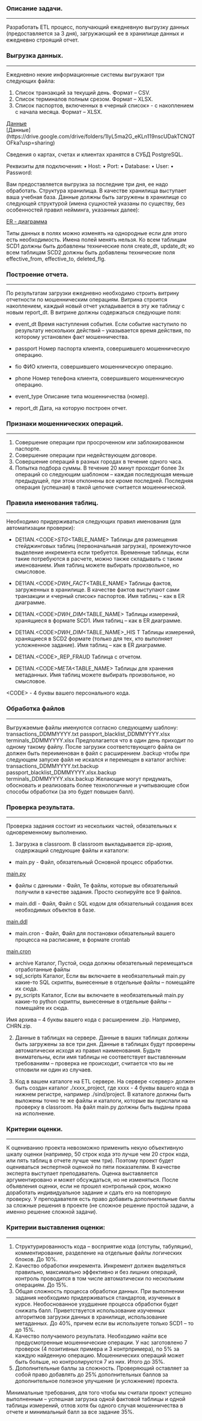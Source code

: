 ### Описание задачи.
---
Разработать ETL процесс, получающий ежедневную выгрузку данных
(предоставляется за 3 дня), загружающий ее в хранилище данных и ежедневно
строящий отчет.

### Выгрузка данных.
---
Ежедневно некие информационные системы выгружают три следующих
файла:
1. Список транзакций за текущий день. Формат – CSV. 
2. Список терминалов полным срезом. Формат – XLSX.
3. Список паспортов, включенных в «черный список» - с накоплением с
начала месяца. Формат – XLSX.
<a style="display:block" href="https://drive.google.com/drive/folders/1IyL5ma2G_eKLn119nscUDakTCNQTOFka?usp=sharing">
  <div class="xyz">Данные</div>
</a> 
[Данные](https://drive.google.com/drive/folders/1IyL5ma2G_eKLn119nscUDakTCNQTOFka?usp=sharing)

Сведения о картах, счетах и клиентах хранятся в СУБД PostgreSQL.


Реквизиты для подключения:
• Host: 
• Port: 
• Database: 
• User: 
• Password: 

Вам предоставляется выгрузка за последние три дня, ее надо обработать.
Структура хранилища.
В качестве хранилища выступает ваша учебная база.
Данные должны быть загружены в хранилище со следующей структурой
(имена сущностей указаны по существу, без особенностей правил нейминга,
указанных далее):

<a style="display:block" href="https://github.com/Art9050/DataEngineering/blob/main/final_project/ER.PNG">
  <div class="xyz">ER - диаграмма</div>
</a>


Типы данных в полях можно изменять на однородные если для этого есть
необходимость. Имена полей менять нельзя. Ко всем таблицам SCD1 должны
быть добавлены технические поля create_dt, update_dt; ко всем таблицам SCD2
должны быть добавлены технические поля effective_from, effective_to, deleted_flg.

### Построение отчета.
---
По результатам загрузки ежедневно необходимо строить витрину
отчетности по мошенническим операциям. Витрина строится накоплением,
каждый новый отчет укладывается в эту же таблицу с новым report_dt.
В витрине должны содержаться следующие поля:

- event_dt 
Время наступления события. Если событие наступило по результату нескольких действий – указывается время действия, по которому установлен факт мошенничества.

- passport 
Номер паспорта клиента, совершившего мошенническую операцию.

- fio 
ФИО клиента, совершившего мошенническую операцию. 

- phone 
Номер телефона клиента, совершившего мошенническую операцию.

- event_type 
Описание типа мошенничества (номер).

- report_dt
Дата, на которую построен отчет.

### Признаки мошеннических операций.
---
1. Совершение операции при просроченном или заблокированном паспорте.
2. Совершение операции при недействующем договоре.
3. Совершение операций в разных городах в течение одного часа.
4. Попытка подбора суммы. В течение 20 минут проходит более 3х
операций со следующим шаблоном – каждая последующая меньше предыдущей,
при этом отклонены все кроме последней. Последняя операция (успешная) в
такой цепочке считается мошеннической.

### Правила именования таблиц.
---
Необходимо придерживаться следующих правил именования (для
автоматизации проверки):
- DE11AN.&lt;CODE&gt;_STG_&lt;TABLE_NAME&gt; Таблицы для размещения
стейджинговых таблиц (первоначальная загрузка), промежуточное выделение инкремента если требуется.
Временные таблицы, если такие потребуются в расчете, можно также складывать с таким именованием. Имя таблиц можете выбирать произвольное, но смысловое.

- DE11AN.&lt;CODE&gt;_DWH_FACT_&lt;TABLE_NAME&gt; Таблицы фактов, загруженных в хранилище. В качестве фактов выступают сами транзакции и «черный список» паспортов.
Имя таблиц – как в ER диаграмме.

- DE11AN.&lt;CODE&gt;_DWH_DIM_&lt;TABLE_NAME&gt; Таблицы измерений, хранящиеся в формате SCD1. Имя таблиц – как в ER диаграмме.

- DE11AN.&lt;CODE&gt;_DWH_DIM_&lt;TABLE_NAME&gt;_HIS T Таблицы измерений, хранящиеся в SCD2 формате (только для тех, кто выполняет усложненное задание).
Имя таблиц – как в ER диаграмме.

- DE11AN.&lt;CODE&gt;_REP_FRAUD Таблица с отчетом.
- DE11AN.&lt;CODE&gt;_META_&lt;TABLE_NAME&gt; Таблицы для хранения метаданных. Имя таблиц можете выбирать произвольное, но смысловое.

&lt;CODE&gt; - 4 буквы вашего персонального кода.

### Обработка файлов
---
Выгружаемые файлы именуются согласно следующему шаблону:
transactions_DDMMYYYY.txt
passport_blacklist_DDMMYYYY.xlsx
terminals_DDMMYYYY.xlsx
Предполагается что в один день приходит по одному такому файлу. После
загрузки соответствующего файла он должен быть переименован в файл с
расширением .backup чтобы при следующем запуске файл не искался и перемещен в каталог archive:
transactions_DDMMYYYY.txt.backup
passport_blacklist_DDMMYYYY.xlsx.backup
terminals_DDMMYYYY.xlsx.backup
Желающие могут придумать, обосновать и реализовать более технологичные и учитывающие сбои способы обработки (за это будет повышен балл).

### Проверка результата.
---
Проверка задания состоит из нескольких частей, обязательных к
одновременному выполнению.

1. Загрузка в classroom.
В classroom выкладывается zip-архив, содержащий следующие файлы и каталоги:

- main.py - Файл, обязательный Основной процесс обработки.

<a style="display:block" href="https://github.com/Art9050/DataEngineering/blob/main/final_project/main.py">
  <div class="xyz">main.py</div>
</a>

- файлы с данными - Файл, Те файлы, которые вы обязательный получили в качестве задания. Просто скопируйте все 9 файлов.

- main.ddl - Файл, Файл с SQL кодом для обязательный создания всех необходимых объектов в базе.

<a style="display:block" href="https://github.com/Art9050/DataEngineering/blob/main/final_project/main.ddl">
  <div class="xyz">main.ddl</div>
</a>

- main.cron - Файл, Файл для постановки обязательный вашего процесса на расписание, в формате crontab

<a style="display:block" href="https://github.com/Art9050/DataEngineering/blob/main/final_project/main.cron">
  <div class="xyz">main.cron</div>
</a>

- archive 
Каталог, Пустой, сюда должны обязательный перемещаться отработанные файлы
- sql_scripts
Каталог, Если вы включаете в необязательный main.py какие-то SQL скрипты, вынесенные в отдельные файлы – помещайте их сюда.
- py_scripts 
Каталог, Если вы включаете в необязательный main.py какие-то python скрипты, вынесенные в отдельные файлы – помещайте их сюда.

Имя архива – 4 буквы вашего кода с расширением .zip. Например, CHRN.zip.

2. Данные в таблицах на сервере.
Данные в ваших таблицах должны быть загружены за все три дня. Данные в
таблицах будут проверены автоматически исходя из правил наименования. Будьте
внимательны, если имя таблицы не соответствует выставленным требованиям –
проверка не происходит, считается что вы не отловили ни один из случаев.

3. Код в вашем каталоге на ETL сервере.
На сервере <сервер> должен быть создан каталог ./xxxx_project, где xxxx - 4 буквы вашего кода в нижнем
регистре, например ./sind/project. В каталоге должны быть выложены точно те же файлы и каталоги, которые вы прислали на проверку в
classroom. На файл main.py должны быть выданы права на исполнение.

### Критерии оценки.
---
К оцениванию проекта невозможно применить некую объективную шкалу
оценки (например, 50 строк кода это лучше чем 20 строк кода, или пять таблиц в
отчете лучше чем три). Поэтому проект будет оцениваться экспертной оценкой по
пяти показателям. В качестве эксперта выступает преподаватель. Оценка
выставляется аргументировано и может обсуждаться, но не изменяться. После
объявления оценки, если не прошел контрольный срок, можно доработать
индивидуальное задание и сдать его на повторную проверку.
У преподавателя есть право добавить дополнительные баллы за сложные
решения в проекте (не сложное решение простой задачи, а именно решение
сложной задачи).

### Критерии выставления оценки:
---
1. Структурированность кода – восприятие кода (отступы, табуляции),
комментирование, разделение на отдельные файлы логических блоков. До 10%.
2. Качество обработки инкремента. Инкремент должен выделяться
правильно, максимально эффективно и без лишних операций, контроль
проводится в том числе автоматически по нескольким операциям. До 15%.
3. Общая сложность процесса обработки данных. При выполнении задания
необходимо придерживаться стандартов, изученных в курсе. Необоснованное
ухудшение процесса обработки будет снижать балл. Приветствуется
использование изученных алгоритмов загрузки данных в хранилище,
использование метаданных. До 40%, причем если вы используете только SCD1
– то до 15%.
4. Качество получаемого результата. Необходимо найти все
предусмотренные мошеннические операции. У нас заготовлено 7 проверок (4
позитивных примера и 3 контрпримера), по 5% за каждую найденную операцию.
Мошеннических операций может быть больше, но контролируются 7 из них. Итого
до 35%.
5. Дополнительные баллы за сложность. Проверяющий оставляет за собой
право добавлять до 25% дополнительных баллов за дополнительное полезное
улучшение (и усложнение) проекта.

Минимальные требования, для того чтобы мы считали проект
успешно выполненным – успешная загрузка одной фактовой таблицы и
одной таблицы измерений, отлов хотя бы одного случая мошенничества в
отчете и минимальный балл за все задание 35%.

